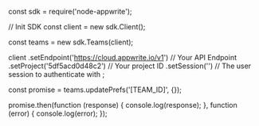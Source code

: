 const sdk = require('node-appwrite');

// Init SDK
const client = new sdk.Client();

const teams = new sdk.Teams(client);

client
    .setEndpoint('https://cloud.appwrite.io/v1') // Your API Endpoint
    .setProject('5df5acd0d48c2') // Your project ID
    .setSession('') // The user session to authenticate with
;

const promise = teams.updatePrefs('[TEAM_ID]', {});

promise.then(function (response) {
    console.log(response);
}, function (error) {
    console.log(error);
});